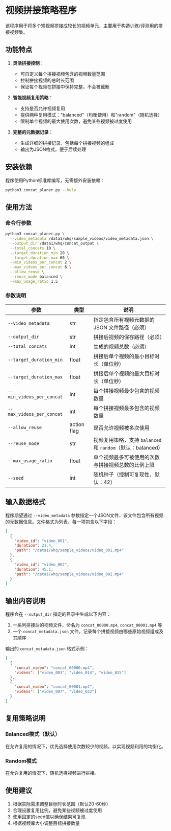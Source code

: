 # 视频拼接策略程序

该程序用于将多个短视频拼接成较长的视频单元，主要用于构造训练/评测用的拼接视频集。

## 功能特点

1. **灵活拼接控制**：
   - 可自定义每个拼接视频包含的视频数量范围
   - 控制拼接视频的总时长范围
   - 保证每个视频在拼接中保持完整，不会被截断

2. **智能视频复用策略**：
   - 支持是否允许视频复用
   - 提供两种复用模式："balanced"（均衡使用）和"random"（随机选择）
   - 限制单个视频的最大使用次数，避免某些视频被过度使用

3. **完整的元数据记录**：
   - 生成详细的拼接记录，包括每个拼接视频的组成
   - 输出为JSON格式，便于后续处理

## 安装依赖

程序使用Python标准库编写，无需额外安装依赖：

```bash
python3 concat_planer.py --help
```

## 使用方法

### 命令行参数

```bash
python3 concat_planer.py \
  --video_metadata /data1/whq/sample_videos/video_metadata.json \
  --output_dir /data1/whq/concat_output \
  --total_concats 10 \
  --target_duration_min 20 \
  --target_duration_max 60 \
  --min_videos_per_concat 2 \
  --max_videos_per_concat 6 \
  --allow_reuse \
  --reuse_mode balanced \
  --max_usage_ratio 1.5
```

### 参数说明

| 参数 | 类型 | 说明 |
|------|------|------|
| `--video_metadata` | str | 指定包含所有视频元数据的 JSON 文件路径（必须） |
| `--output_dir` | str | 拼接后视频的保存路径（必须） |
| `--total_concats` | int | 生成的视频总数（必须） |
| `--target_duration_min` | float | 拼接后单个视频的最小目标时长（单位秒） |
| `--target_duration_max` | float | 拼接后单个视频的最大目标时长（单位秒） |
| `--min_videos_per_concat` | int | 每个拼接视频最少包含的视频数量 |
| `--max_videos_per_concat` | int | 每个拼接视频最多包含的视频数量 |
| `--allow_reuse` | action flag | 是否允许视频被多次使用 |
| `--reuse_mode` | str | 视频复用策略，支持 `balanced` 和 `random`（默认：balanced） |
| `--max_usage_ratio` | float | 单个视频最多可被使用的次数与拼接视频总数的比例上限 |
| `--seed` | int | 随机种子（控制可复现性，默认：42） |

## 输入数据格式

程序期望通过 `--video_metadata` 参数指定一个JSON文件，该文件包含所有视频的元数据信息。文件格式为列表，每一项包含以下字段：

```json
[
  {
    "video_id": "video_001",
    "duration": 21.4,
    "path": "/data1/whq/sample_videos/video_001.mp4"
  },
  {
    "video_id": "video_002",
    "duration": 45.1,
    "path": "/data1/whq/sample_videos/video_002.mp4"
  }
]
```

## 输出内容说明

程序会在 `--output_dir` 指定的目录中生成以下内容：

1. 一系列拼接后的视频文件，命名为 `concat_00000.mp4`, `concat_00001.mp4` 等
2. 一个 `concat_metadata.json` 文件，记录每个拼接视频由哪些原始视频组成及其顺序

输出的 `concat_metadata.json` 格式示例：

```json
[
  {
    "concat_video": "concat_00000.mp4",
    "videos": ["video_003", "video_014", "video_025"]
  },
  {
    "concat_video": "concat_00001.mp4",
    "videos": ["video_007", "video_032"]
  }
]
```

## 复用策略说明

### Balanced模式（默认）
在允许复用的情况下，优先选择使用次数较少的视频，以实现视频利用的均衡化。

### Random模式
在允许复用的情况下，随机选择视频进行拼接。

## 使用建议

1. 根据实际需求调整目标时长范围（默认20-60秒）
2. 合理设置复用比例，避免某些视频被过度使用
3. 使用固定的seed值以确保结果可复现
4. 根据视频库大小调整目标拼接数量